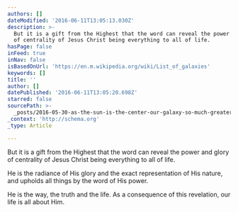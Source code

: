 ```yaml
---
authors: []
dateModified: '2016-06-11T13:05:13.030Z'
description: >-
  But it is a gift from the Highest that the word can reveal the power and glory
  of centrality of Jesus Christ being everything to all of life.
hasPage: false
inFeed: true
inNav: false
isBasedOnUrl: 'https://en.m.wikipedia.org/wiki/List_of_galaxies'
keywords: []
title: ''
author: []
datePublished: '2016-06-11T13:05:20.698Z'
starred: false
sourcePath: >-
  _posts/2016-05-30-as-the-sun-is-the-center-our-galaxy-so-much-greater-is-the.md
_context: 'http://schema.org'
_type: Article

---
```

But it is a gift from the Highest that the word can reveal the power and glory of centrality of Jesus Christ being everything to all of life.

He is the radiance of His glory and the exact representation of His nature, and upholds all things by the word of His power.

He is the way, the truth and the life. As a consequence of this revelation, our life is all about Him.